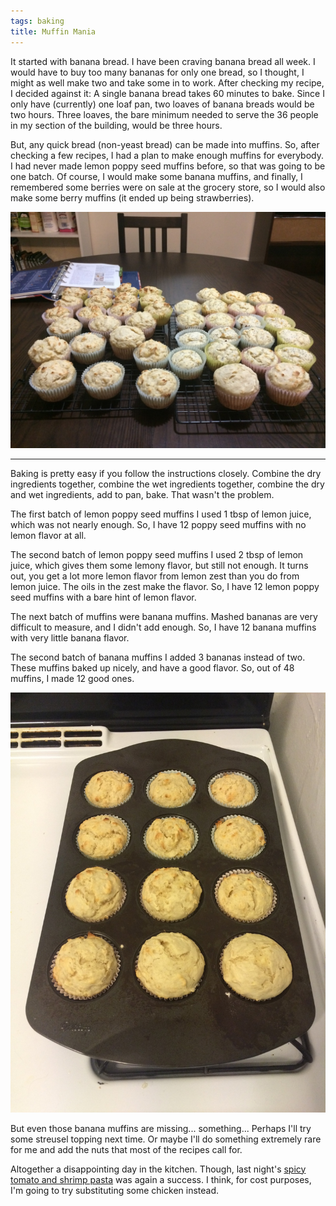 ```yaml
---
tags: baking
title: Muffin Mania
---
```


It started with banana bread. I have been craving banana bread all week. I
would have to buy too many bananas for only one bread, so I thought, I might as
well make two and take some in to work. After checking my recipe, I decided
against it: A single banana bread takes 60 minutes to bake. Since I only have
(currently) one loaf pan, two loaves of banana breads would be two hours. Three
loaves, the bare minimum needed to serve the 36 people in my section of the
building, would be three hours.

But, any quick bread (non-yeast bread) can be made into muffins. So, after
checking a few recipes, I had a plan to make enough muffins for everybody. I
had never made lemon poppy seed muffins before, so that was going to be one
batch. Of course, I would make some banana muffins, and finally, I remembered
some berries were on sale at the grocery store, so I would also make some berry
muffins (it ended up being strawberries).

![](/images/muffin-mania/all-the-muffins.jpg)

---

Baking is pretty easy if you follow the instructions closely. Combine the dry
ingredients together, combine the wet ingredients together, combine the dry
and wet ingredients, add to pan, bake. That wasn't the problem.

The first batch of lemon poppy seed muffins I used 1 tbsp of lemon juice, which
was not nearly enough. So, I have 12 poppy seed muffins with no lemon flavor at
all.

The second batch of lemon poppy seed muffins I used 2 tbsp of lemon juice,
which gives them some lemony flavor, but still not enough. It turns out, you
get a lot more lemon flavor from lemon zest than you do from lemon juice. The
oils in the zest make the flavor. So, I have 12 lemon poppy seed muffins with
a bare hint of lemon flavor.

The next batch of muffins were banana muffins. Mashed bananas are very
difficult to measure, and I didn't add enough. So, I have 12 banana muffins
with very little banana flavor.

The second batch of banana muffins I added 3 bananas instead of two. These
muffins baked up nicely, and have a good flavor. So, out of 48 muffins, I
made 12 good ones.

![](/images/muffin-mania/the-only-good-muffins.jpg)

But even those banana muffins are missing... something... Perhaps I'll try
some streusel topping next time. Or maybe I'll do something extremely rare
for me and add the nuts that most of the recipes call for.

Altogether a disappointing day in the kitchen. Though, last night's [spicy
tomato and shrimp pasta](/recipe/2015/01/08/spicy-tomato-and-shrimp-pasta.html)
was again a success. I think, for cost purposes, I'm going to try substituting
some chicken instead.
